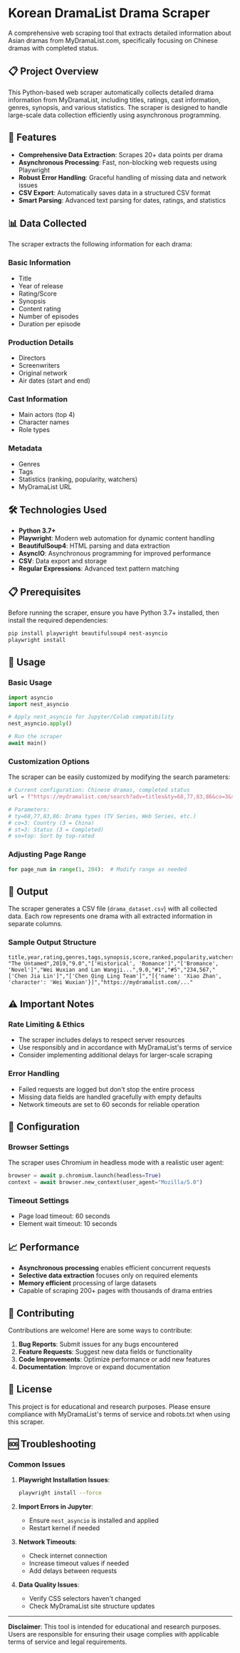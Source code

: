 # Korean DramaList Drama Scraper

A comprehensive web scraping tool that extracts detailed information about Asian dramas from MyDramaList.com, specifically focusing on Chinese dramas with completed status.

## 📋 Project Overview

This Python-based web scraper automatically collects detailed drama information from MyDramaList, including titles, ratings, cast information, genres, synopsis, and various statistics. The scraper is designed to handle large-scale data collection efficiently using asynchronous programming.

## 🎯 Features

- **Comprehensive Data Extraction**: Scrapes 20+ data points per drama
- **Asynchronous Processing**: Fast, non-blocking web requests using Playwright
- **Robust Error Handling**: Graceful handling of missing data and network issues
- **CSV Export**: Automatically saves data in a structured CSV format
- **Smart Parsing**: Advanced text parsing for dates, ratings, and statistics

## 📊 Data Collected

The scraper extracts the following information for each drama:

### Basic Information
- Title
- Year of release
- Rating/Score
- Synopsis
- Content rating
- Number of episodes
- Duration per episode

### Production Details
- Directors
- Screenwriters
- Original network
- Air dates (start and end)

### Cast Information
- Main actors (top 4)
- Character names
- Role types

### Metadata
- Genres
- Tags
- Statistics (ranking, popularity, watchers)
- MyDramaList URL

## 🛠️ Technologies Used

- **Python 3.7+**
- **Playwright**: Modern web automation for dynamic content handling
- **BeautifulSoup4**: HTML parsing and data extraction
- **AsyncIO**: Asynchronous programming for improved performance
- **CSV**: Data export and storage
- **Regular Expressions**: Advanced text pattern matching

## 📋 Prerequisites

Before running the scraper, ensure you have Python 3.7+ installed, then install the required dependencies:

```bash
pip install playwright beautifulsoup4 nest-asyncio
playwright install
```

## 🚀 Usage

### Basic Usage
```python
import asyncio
import nest_asyncio

# Apply nest_asyncio for Jupyter/Colab compatibility
nest_asyncio.apply()

# Run the scraper
await main()
```

### Customization Options

The scraper can be easily customized by modifying the search parameters:

```python
# Current configuration: Chinese dramas, completed status
url = f"https://mydramalist.com/search?adv=titles&ty=68,77,83,86&co=3&st=3&so=top&page={page_num}"

# Parameters:
# ty=68,77,83,86: Drama types (TV Series, Web Series, etc.)
# co=3: Country (3 = China)
# st=3: Status (3 = Completed)
# so=top: Sort by top-rated
```

### Adjusting Page Range
```python
for page_num in range(1, 204):  # Modify range as needed
```

## 📁 Output

The scraper generates a CSV file (`drama_dataset.csv`) with all collected data. Each row represents one drama with all extracted information in separate columns.

### Sample Output Structure
```csv
title,year,rating,genres,tags,synopsis,score,ranked,popularity,watchers,directors,screenwriters,main_actors,url
"The Untamed",2019,"9.0","['Historical', 'Romance']","['Bromance', 'Novel']","Wei Wuxian and Lan Wangji...",9.0,"#1","#5","234,567,"['Chen Jia Lin']","['Chen Qing Ling Team']","[{'name': 'Xiao Zhan', 'character': 'Wei Wuxian'}]","https://mydramalist.com/..."
```

## ⚠️ Important Notes

### Rate Limiting & Ethics
- The scraper includes delays to respect server resources
- Use responsibly and in accordance with MyDramaList's terms of service
- Consider implementing additional delays for larger-scale scraping

### Error Handling
- Failed requests are logged but don't stop the entire process
- Missing data fields are handled gracefully with empty defaults
- Network timeouts are set to 60 seconds for reliable operation

## 🔧 Configuration

### Browser Settings
The scraper uses Chromium in headless mode with a realistic user agent:
```python
browser = await p.chromium.launch(headless=True)
context = await browser.new_context(user_agent="Mozilla/5.0")
```

### Timeout Settings
- Page load timeout: 60 seconds
- Element wait timeout: 10 seconds

## 📈 Performance

- **Asynchronous processing** enables efficient concurrent requests
- **Selective data extraction** focuses only on required elements
- **Memory efficient** processing of large datasets
- Capable of scraping 200+ pages with thousands of drama entries

## 🤝 Contributing

Contributions are welcome! Here are some ways to contribute:

1. **Bug Reports**: Submit issues for any bugs encountered
2. **Feature Requests**: Suggest new data fields or functionality
3. **Code Improvements**: Optimize performance or add new features
4. **Documentation**: Improve or expand documentation

## 📝 License

This project is for educational and research purposes. Please ensure compliance with MyDramaList's terms of service and robots.txt when using this scraper.

## 🆘 Troubleshooting

### Common Issues

1. **Playwright Installation Issues**:
   ```bash
   playwright install --force
   ```

2. **Import Errors in Jupyter**:
   - Ensure `nest_asyncio` is installed and applied
   - Restart kernel if needed

3. **Network Timeouts**:
   - Check internet connection
   - Increase timeout values if needed
   - Add delays between requests

4. **Data Quality Issues**:
   - Verify CSS selectors haven't changed
   - Check MyDramaList site structure updates

---

**Disclaimer**: This tool is intended for educational and research purposes. Users are responsible for ensuring their usage complies with applicable terms of service and legal requirements.
